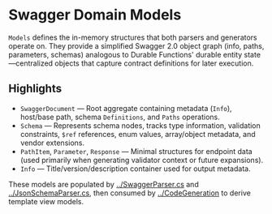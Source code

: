 # Swagger Domain Models

`Models` defines the in-memory structures that both parsers and generators operate on. They provide a simplified Swagger 2.0 object graph (info, paths, parameters, schemas) analogous to Durable Functions' durable entity state—centralized objects that capture contract definitions for later execution.

## Highlights
- `SwaggerDocument` — Root aggregate containing metadata (`Info`), host/base path, schema `Definitions`, and `Paths` operations.
- `Schema` — Represents schema nodes, tracks type information, validation constraints, `$ref` references, enum values, array/object metadata, and vendor extensions.
- `PathItem`, `Parameter`, `Response` — Minimal structures for endpoint data (used primarily when generating validator context or future expansions).
- `Info` — Title/version/description container used for output metadata.

These models are populated by [../SwaggerParser.cs](../SwaggerParser.cs) and [../JsonSchemaParser.cs](../JsonSchemaParser.cs), then consumed by [../CodeGeneration](../CodeGeneration/context.md) to derive template view models.
